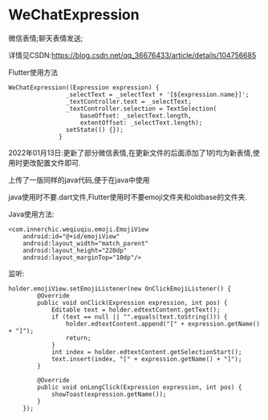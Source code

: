 # WeChatExpression
微信表情;聊天表情发送;

详情见CSDN:https://blog.csdn.net/qq_36676433/article/details/104756685

Flutter使用方法

    WeChatExpression((Expression expression) {
                    _selectText = _selectText + '[${expression.name}]';
                    _textController.text = _selectText;
                    _textController.selection = TextSelection(
                        baseOffset: _selectText.length,
                        extentOffset: _selectText.length);
                    setState(() {});
                  }
    

2022年01月13日:更新了部分微信表情,在更新文件的后面添加了1的均为新表情,使用时更改配置文件即可.

上传了一版同样的java代码,便于在java中使用



java使用时不要.dart文件,Flutter使用时不要emoji文件夹和oldbase的文件夹.

Java使用方法:



    <com.innerchic.weqiuqiu.emoji.EmojiView
        android:id="@+id/emojiView"
        android:layout_width="match_parent"
        android:layout_height="220dp"
        android:layout_marginTop="10dp"/>
       
       
监听:
       

    holder.emojiView.setEmojiListener(new OnClickEmojiListener() {
            @Override
            public void onClick(Expression expression, int pos) {
                Editable text = holder.edtextContent.getText();
                if (text == null || "".equals(text.toString())) {
                    holder.edtextContent.append("[" + expression.getName() + "]");
                    return;
                }
                int index = holder.edtextContent.getSelectionStart();
                text.insert(index, "[" + expression.getName() + "]");
            }

            @Override
            public void onLongClick(Expression expression, int pos) {
                showToast(expression.getName());
            }
        });
